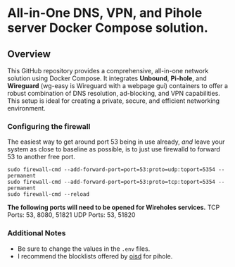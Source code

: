 # All-in-One DNS, VPN, and Pihole server Docker Compose solution.

## Overview
This GitHub repository provides a comprehensive, all-in-one network solution using Docker Compose. It integrates **Unbound**, **Pi-hole**, and **Wireguard** (wg-easy is Wireguard with a webpage gui) containers to offer a robust combination of DNS resolution, ad-blocking, and VPN capabilities. This setup is ideal for creating a private, secure, and efficient networking environment.

### Configuring the firewall
The easiest way to get around port 53 being in use already, *and* leave your system as close to baseline as possible, is to just use firewalld to forward 53 to another free port.

```
sudo firewall-cmd --add-forward-port=port=53:proto=udp:toport=5354 --permanent
sudo firewall-cmd --add-forward-port=port=53:proto=tcp:toport=5354 --permanent
sudo firewall-cmd --reload
```
**The following ports will need to be opened for Wireholes services.**
TCP Ports: 53, 8080, 51821
UDP Ports: 53, 51820

### Additional Notes
- Be sure to change the values in the `.env` files.
- I recommend the blocklists offered by [oisd](https://oisd.nl/setup) for pihole.
